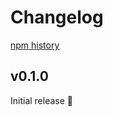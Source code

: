 # Changelog

[npm history][1]

[1]: https://www.npmjs.com/package/nodejs-googleapis-common?activeTab=versions

## v0.1.0

Initial release 🎉

